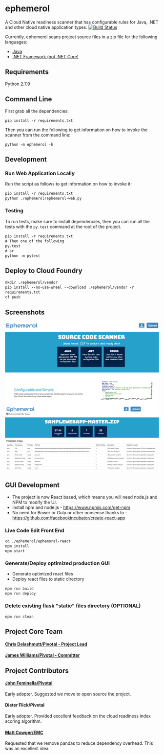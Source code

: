 # ephemerol
A Cloud Native readiness scanner that has configurable rules for Java, .NET and other cloud native application types.
[![Build Status](https://travis-ci.org/Pivotal-Field-Engineering/ephemerol.png?branch=master)](https://travis-ci.org/Pivotal-Field-Engineering/ephemerol)

Currently, ephemerol scans project source files in a zip file for the following languages:
* [Java](docs/Java.MD)
* [.NET Framework (not .NET Core)](docs/DotNet.MD)

## Requirements
Python 2.7.9

## Command Line
First grab all the dependencies:
```
pip install -r requirements.txt
```
Then you can run the following to get information on how to invoke the scanner from the command line:
```
python -m ephemerol -h
```

## Development
### Run Web Application Locally
Run the script as follows to get information on how to invoke it:
```
pip install -r requirements.txt
python ./ephemerol/ephemerol-web.py
```

### Testing
To run tests, make sure to install dependencies, then you can run all the tests with the `py.test` command at the root of the project.
```
pip install -r requirements.txt
# Then one of the following
py.test
# or
python -m pytest
```

## Deploy to Cloud Foundry
```
mkdir ./ephemerol/vendor
pip install --no-use-wheel --download ./ephemerol/vendor -r requirements.txt
cf push
```

## Screenshots
![home page](screenshots/home.png)
![report page](screenshots/report.png)

## GUI Development
* The project is now React based, which means you will need node.js and NPM to modify the UI.
* Install npm and node.js - https://www.npmjs.com/get-npm
* No need for Bower or Gulp or other nonsense thanks to - https://github.com/facebookincubator/create-react-app

### Live Code Edit Front End
```
cd ./ephemerol/ephemoral-react
npm install
npm start
```

### Generate/Deploy optimized production GUI
* Generate optimized react files
* Deploy react files to static directory
```
npm run build
npm run deploy
```

### Delete existing flask "static" files directory (OPTIONAL)
```
npm run clean
```

## Project Core Team
#### [Chris Delashmutt/Pivotal - Project Lead](https://github.com/cdelashmutt-pivotal)
#### [James Williams/Pivotal - Committer](https://github.com/jwilliams-pivotal)

## Project Contributors
#### [John Feminella/Pivotal](https://github.com/fj)
Early adopter. Suggested we move to open source the project.

#### Dieter Flick/Pivotal
Early adopter. Provided excellent feedback on the cloud readiness index scoring algorithm.

#### [Matt Cowger/EMC](https://github.com/mcowger)
Requested that we remove pandas to reduce dependency overhead. This was an excellent idea.


